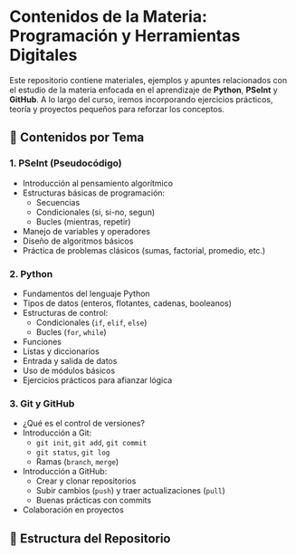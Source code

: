 # Contenidos de la Materia: Programación y Herramientas Digitales

Este repositorio contiene materiales, ejemplos y apuntes relacionados con el estudio de la materia enfocada en el aprendizaje de **Python**, **PSeInt** y **GitHub**. A lo largo del curso, iremos incorporando ejercicios prácticos, teoría y proyectos pequeños para reforzar los conceptos.

## 📌 Contenidos por Tema

### 1. PSeInt (Pseudocódigo)
- Introducción al pensamiento algorítmico
- Estructuras básicas de programación:
  - Secuencias
  - Condicionales (si, si-no, segun)
  - Bucles (mientras, repetir)
- Manejo de variables y operadores
- Diseño de algoritmos básicos
- Práctica de problemas clásicos (sumas, factorial, promedio, etc.)

### 2. Python
- Fundamentos del lenguaje Python
- Tipos de datos (enteros, flotantes, cadenas, booleanos)
- Estructuras de control:
  - Condicionales (`if`, `elif`, `else`)
  - Bucles (`for`, `while`)
- Funciones
- Listas y diccionarios
- Entrada y salida de datos
- Uso de módulos básicos
- Ejercicios prácticos para afianzar lógica

### 3. Git y GitHub
- ¿Qué es el control de versiones?
- Introducción a Git:
  - `git init`, `git add`, `git commit`
  - `git status`, `git log`
  - Ramas (`branch`, `merge`)
- Introducción a GitHub:
  - Crear y clonar repositorios
  - Subir cambios (`push`) y traer actualizaciones (`pull`)
  - Buenas prácticas con commits
- Colaboración en proyectos

## 📁 Estructura del Repositorio



